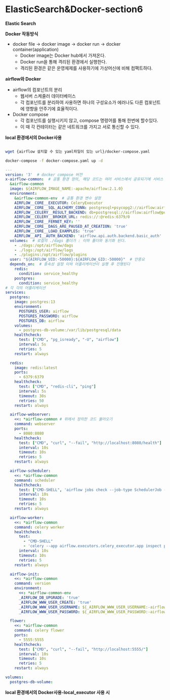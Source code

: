 # ElasticSearch&Docker-section6

**Elastic Search**

**Docker 작동방식**

- docker file → docker image → docker run → docker container(application)
    - Docker image는 Docker hub에서 가져온다.
    - Docker run을 통해 격리된 환경에서 실행한다.
    - 격리된 환경은 같은 운영체제를 사용하기에 가상머신에 비해 컴팩트하다.

**airflow와 Docker**

- airflow의 컴포넌트의 분리
    - 웹서버 스케줄러 데이터베이스
    - 각 컴포넌트를 분리하여 사용하면 하나의 구성요소가 에러나도 다른 컴포넌트에 영향을 안주기에 효율적이다.
- Docker compose
    - 각 컴포넌트를 실행시키지 않고, compose 명령어를 통해 한번에 할수있다.
    - 이 때 각 컨테이터는 같은 네트워크를 가지고 서로 통신할 수 있다.

 

**local 환경에서의 Docker사용**

```bash

wget {airflow 설치할 수 있는 yaml파일이 있는 url}/docker-compose.yaml

docker-compose -f docker-compose.yaml up -d
```

```yaml
---
version: '3'  # docker compose 버전
x-airflow-common:  # 공통 환경 정의, 해당 코드는 여러 서비스에서 공유되기에 서비스 섹션에 없다.
  &airflow-common
  image: ${AIRFLOW_IMAGE_NAME:-apache/airflow:2.1.0}
  environment:
    &airflow-common-env  # 공통 환경 변수 설정
    AIRFLOW__CORE__EXECUTOR: CeleryExecutor
    AIRFLOW__CORE__SQL_ALCHEMY_CONN: postgresql+psycopg2://airflow:airflow@postgres/airflow
    AIRFLOW__CELERY__RESULT_BACKEND: db+postgresql://airflow:airflow@postgres/airflow
    AIRFLOW__CELERY__BROKER_URL: redis://:@redis:6379/0
    AIRFLOW__CORE__FERNET_KEY: ''
    AIRFLOW__CORE__DAGS_ARE_PAUSED_AT_CREATION: 'true'
    AIRFLOW__CORE__LOAD_EXAMPLES: 'true'
    AIRFLOW__API__AUTH_BACKEND: 'airflow.api.auth.backend.basic_auth'
  volumes:  # 로컬의 ./dags 폴더가 : 이하 폴더와 동기화 된다.
    - ./dags:/opt/airflow/dags
    - ./logs:/opt/airflow/logs
    - ./plugins:/opt/airflow/plugins
  user: "${AIRFLOW_UID:-50000}:${AIRFLOW_GID:-50000}"  # 안중요
  depends_on:  # 종속성 설정 이하 어플리케이션이 실행 후 진행된다
    redis:
      condition: service_healthy
    postgres:
      condition: service_healthy
# 각 각의 어플리케이션
services:
  postgres:
    image: postgres:13
    environment:
      POSTGRES_USER: airflow
      POSTGRES_PASSWORD: airflow
      POSTGRES_DB: airflow
    volumes:
      - postgres-db-volume:/var/lib/postgresql/data
    healthcheck:
      test: ["CMD", "pg_isready", "-U", "airflow"]
      interval: 5s
      retries: 5
    restart: always

  redis:
    image: redis:latest
    ports:
      - 6379:6379
    healthcheck:
      test: ["CMD", "redis-cli", "ping"]
      interval: 5s
      timeout: 30s
      retries: 50
    restart: always

  airflow-webserver:
    <<: *airflow-common # 위에서 정의한 코드 불러오기
    command: webserver
    ports:
      - 8080:8080
    healthcheck:
      test: ["CMD", "curl", "--fail", "http://localhost:8080/health"]
      interval: 10s
      timeout: 10s
      retries: 5
    restart: always

  airflow-scheduler:
    <<: *airflow-common
    command: scheduler
    healthcheck:
      test: ["CMD-SHELL", 'airflow jobs check --job-type SchedulerJob --hostname "$${HOSTNAME}"']
      interval: 10s
      timeout: 10s
      retries: 5
    restart: always

  airflow-worker:
    <<: *airflow-common
    command: celery worker
    healthcheck:
      test:
        - "CMD-SHELL"
        - 'celery --app airflow.executors.celery_executor.app inspect ping -d "celery@$${HOSTNAME}"'
      interval: 10s
      timeout: 10s
      retries: 5
    restart: always

  airflow-init:
    <<: *airflow-common
    command: version
    environment:
      <<: *airflow-common-env
      _AIRFLOW_DB_UPGRADE: 'true'
      _AIRFLOW_WWW_USER_CREATE: 'true'
      _AIRFLOW_WWW_USER_USERNAME: ${_AIRFLOW_WWW_USER_USERNAME:-airflow}
      _AIRFLOW_WWW_USER_PASSWORD: ${_AIRFLOW_WWW_USER_PASSWORD:-airflow}

  flower:
    <<: *airflow-common
    command: celery flower
    ports:
      - 5555:5555
    healthcheck:
      test: ["CMD", "curl", "--fail", "http://localhost:5555/"]
      interval: 10s
      timeout: 10s
      retries: 5
    restart: always

volumes:
  postgres-db-volume:
```

**local 환경에서의 Docker사용-local_executor 사용 시**
